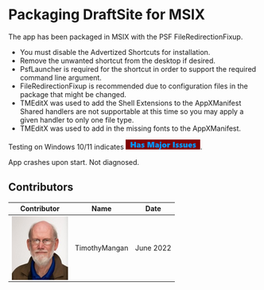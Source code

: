 # Packaging DraftSite for MSIX

The app has been packaged in MSIX with the PSF FileRedirectionFixup.
* You must disable the Advertized Shortcuts for installation.
* Remove the unwanted shortcut from the desktop if desired.
* PsfLauncher is required for the shortcut in order to support the required command line argument.
* FileRedirectionFixup is recommended due to configuration files in the package that might be changed.
* TMEditX was used to add the Shell Extensions to the AppXManifest  Shared handlers are not supportable at this time so you may apply a given handler to only one file type.
* TMEditX was used to add in the missing fonts to the AppXManifest.


Testing on Windows 10/11 indicates [<img src="/media/CatIssues.png" alt="Has Issues" />](/media/CatIssues.png).

App crashes upon start.  Not diagnosed.


## Contributors

| Contributor | Name | Date |
|----|----|----|
| [<img src="/media/Contributors/TimMangan.jpg" align="left" Height="128" />](/media/Contributors/TimMangan.jpg) | TimothyMangan | June 2022 |



